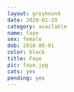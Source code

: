 ```yaml
---
layout: greyhound
date: 2020-01-29
category: available
name: faye
sex: female
dob: 2018-06-01
color: black
title: Faye
pic: faye.jpg
cats: yes
pending: yes
---
```


